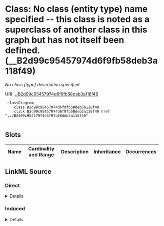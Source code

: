 

# Class: No class (entity type) name specified -- this class is noted as a superclass of another class in this graph but has not itself been defined. (__B2d99c95457974d6f9fb58deb3a118f49)


_No class (type) description specified_







URI: [_:B2d99c95457974d6f9fb58deb3a118f49](_:B2d99c95457974d6f9fb58deb3a118f49)






```mermaid
 classDiagram
    class B2d99c95457974d6f9fb58deb3a118f49
    click B2d99c95457974d6f9fb58deb3a118f49 href "../B2d99c95457974d6f9fb58deb3a118f49"
      
```




<!-- no inheritance hierarchy -->


## Slots

| Name | Cardinality and Range | Description | Inheritance | Occurrences |
| ---  | --- | --- | --- | --- |














## LinkML Source

<!-- TODO: investigate https://stackoverflow.com/questions/37606292/how-to-create-tabbed-code-blocks-in-mkdocs-or-sphinx -->

### Direct

<details>

```yaml
name: __B2d99c95457974d6f9fb58deb3a118f49
conforms_to: No schema conformance document specified
description: No class (type) description specified
title: No class (entity type) name specified -- this class is noted as a superclass
  of another class in this graph but has not itself been defined.
from_schema: sawgraph-kg
rank: 1000
class_uri: _:B2d99c95457974d6f9fb58deb3a118f49

```
</details>

### Induced

<details>

```yaml
name: __B2d99c95457974d6f9fb58deb3a118f49
conforms_to: No schema conformance document specified
description: No class (type) description specified
title: No class (entity type) name specified -- this class is noted as a superclass
  of another class in this graph but has not itself been defined.
from_schema: sawgraph-kg
rank: 1000
class_uri: _:B2d99c95457974d6f9fb58deb3a118f49

```
</details>